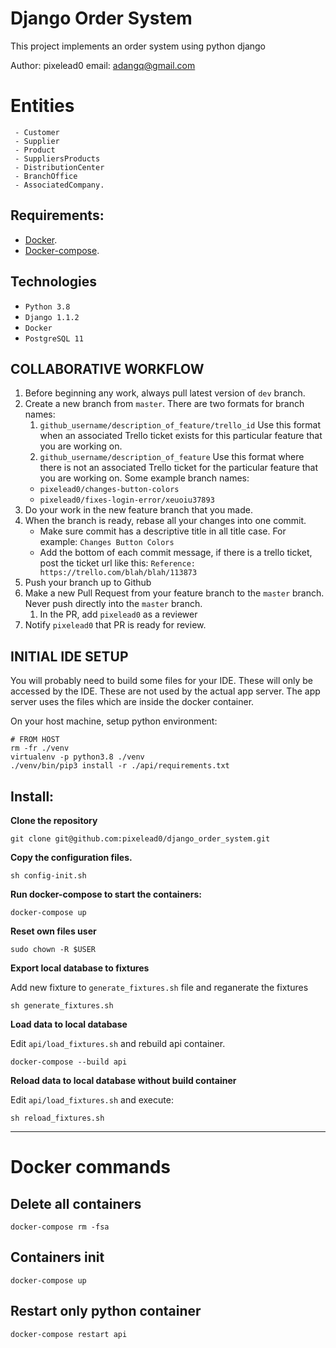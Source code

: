 # Django Order System

This project implements an order system using python django

Author: pixelead0
email: adangq@gmail.com

# Entities

```
 - Customer
 - Supplier
 - Product
 - SuppliersProducts
 - DistributionCenter
 - BranchOffice
 - AssociatedCompany.

```

## Requirements:

- [Docker](https://docs.docker.com/engine/installation/).
- [Docker-compose](https://docs.docker.com/compose/install).

## Technologies

- `Python 3.8`
- `Django 1.1.2 `
- `Docker`
- `PostgreSQL 11`

## COLLABORATIVE WORKFLOW

1. Before beginning any work, always pull latest version of `dev`
   branch.
2. Create a new branch from `master`. There are two formats for branch names:
   1. `github_username/description_of_feature/trello_id`
      Use this format when an associated Trello ticket exists for this
      particular feature that you are working on.
   2. `github_username/description_of_feature`
      Use this format where there is not an associated Trello ticket
      for the particular feature that you are working on.
      Some example branch names:
   - `pixelead0/changes-button-colors`
   - `pixelead0/fixes-login-error/xeuoiu37893`
3. Do your work in the new feature branch that you made.
4. When the branch is ready, rebase all your changes into one commit.
   - Make sure commit has a descriptive title in all title case.
     For example:
     `Changes Button Colors`
   - Add the bottom of each commit message, if there is a trello ticket,
     post the ticket url like this:
     `Reference: https://trello.com/blah/blah/113873`
5. Push your branch up to Github
6. Make a new Pull Request from your feature branch to the `master` branch.
   Never push directly into the `master` branch.
   1. In the PR, add `pixelead0` as a reviewer
7. Notify `pixelead0` that PR is ready for review.

## INITIAL IDE SETUP

You will probably need to build some files for your IDE. These
will only be accessed by the IDE. These are not used by the actual app server. The app server uses the files which are inside the docker container.

On your host machine, setup python environment:

```shell
# FROM HOST
rm -fr ./venv
virtualenv -p python3.8 ./venv
./venv/bin/pip3 install -r ./api/requirements.txt
```

## Install:

**Clone the repository**

```shell
git clone git@github.com:pixelead0/django_order_system.git
```

**Copy the configuration files.**

```shell
sh config-init.sh
```

**Run docker-compose to start the containers:**

```shell
docker-compose up
```

**Reset own files user**

```shell
sudo chown -R $USER
```

**Export local database to fixtures**

Add new fixture to `generate_fixtures.sh` file and reganerate the fixtures

```shell
sh generate_fixtures.sh
```

**Load data to local database**

Edit `api/load_fixtures.sh` and rebuild api container.

```shell
docker-compose --build api
```

**Reload data to local database without build container**

Edit `api/load_fixtures.sh` and execute:

```shell
sh reload_fixtures.sh
```

---

# Docker commands

## Delete all containers

```
docker-compose rm -fsa
```

## Containers init

```
docker-compose up
```

## Restart only python container

```
docker-compose restart api
```
